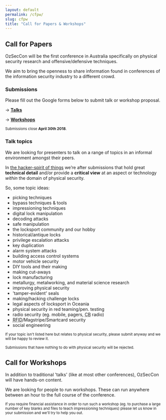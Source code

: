 ```yaml
---
layout: default
permalink: /cfpw/
slug: cfpw
title: "Call for Papers & Workshops"
---
```


## Call for Papers

OzSecCon will be the first conference in Australia specifically on physical security research and offensive/defensive techniques.

We aim to bring the openness to share information found in conferences of the information security industry to a different crowd.

### Submissions

Please fill out the Google forms below to submit talk or workshop proposal.

&rarr; **[Talks](https://goo.gl/forms/fnQ5gCJHrKSSNAch2)**

&rarr; **[Workshops](https://goo.gl/forms/0ZM81flCBfomGFLV2)**

<small>Submissions close <strong>April 30th 2018</strong>.</small>

### Talk topics

We are looking for presenters to talk on a range of topics in an informal environment amongst their peers.

In [the hacker-spirit of things](/faq#who-are-you) we’re after submissions that hold great **technical detail** and/or provide a **critical view** at an aspect or technology *within* the domain of physical security.

So, some topic ideas:

* picking techniques
* bypass techniques & tools
* impressioning techniques
* digital lock manipulation
* decoding attacks
* safe manipulation
* the locksport community and our hobby
* historical/antique locks
* privilege escalation attacks
* key duplication
* alarm system attacks
* building access control systems
* motor vehicle security
* DIY tools and their making
* making cut-aways
* lock manufacturing
* metallurgy, metalworking, and material science research
* improving physical security
* 'tamper-evident' seals
* making/hacking challenge locks
* legal aspects of locksport in Oceania
* physical security in red teaming/pen. testing
* radio security (eg. mobile, pagers, <abbr title="Citizens Band">CB</abbr> radio)
* <abbr title="Radio-frequency Identification">RFID</abbr>/Magstripe/Smartcard security
* social engineering

<small>If your topic isn't listed here but relates to physical security, please submit anyway and we will be happy to review it.</small>

<small>Submissions that have nothing to do with physical security will be rejected.</small>

## Call for Workshops

In addition to traditional 'talks' (like at most other conferences), OzSecCon will have hands-on content.

We are looking for people to run workshops. These can run anywhere between an hour to the full course of the conference.

<small>If you require financial assistance in order to run such a workshop (eg. to purchase a large number of key blanks and files to teach impressioning techniques) please let us know in your submission and we'll try to help you out.</small>
